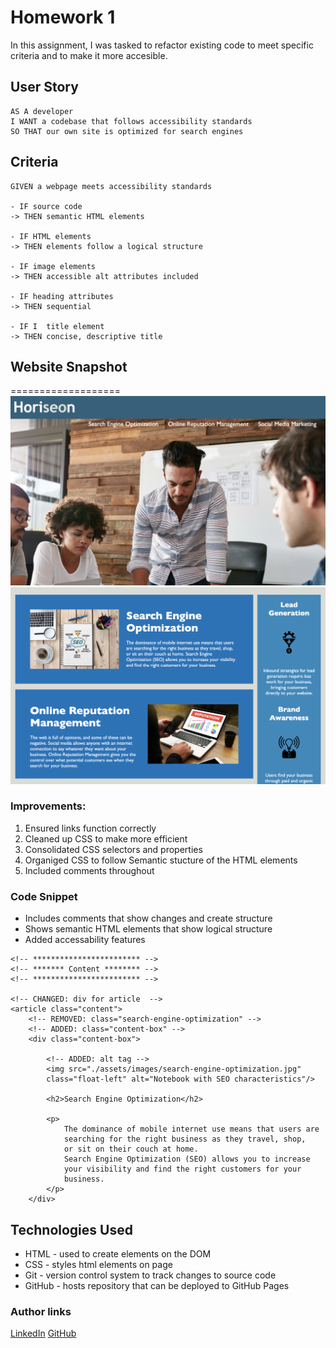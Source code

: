 # Homework 1
In this assignment, I was tasked to refactor existing code to meet specific criteria and to make it more accesible.

## User Story
```
AS A developer
I WANT a codebase that follows accessibility standards
SO THAT our own site is optimized for search engines
```
## Criteria

```
GIVEN a webpage meets accessibility standards

- IF source code
-> THEN semantic HTML elements

- IF HTML elements
-> THEN elements follow a logical structure 

- IF image elements
-> THEN accessible alt attributes included

- IF heading attributes
-> THEN sequential 

- IF I  title element
-> THEN concise, descriptive title
```

## Website Snapshot
===================
![Image](Horiseon1.png)
![Image](Horiseon2.png)

### Improvements:
1. Ensured links function correctly
2. Cleaned up CSS to make more efficient
3. Consolidated CSS selectors and properties
4. Organiged CSS to follow Semantic stucture of the HTML elements
5. Included comments throughout

### Code Snippet 
- Includes comments that show changes and create structure
- Shows semantic HTML elements that show logical structure
- Added accessability features

```
<!-- ************************ -->
<!-- ******* Content ******** -->
<!-- ************************ -->

<!-- CHANGED: div for article  -->
<article class="content">
    <!-- REMOVED: class="search-engine-optimization" -->
    <!-- ADDED: class="content-box" -->
    <div class="content-box">

        <!-- ADDED: alt tag -->
        <img src="./assets/images/search-engine-optimization.jpg" 
        class="float-left" alt="Notebook with SEO characteristics"/>

        <h2>Search Engine Optimization</h2>

        <p>
            The dominance of mobile internet use means that users are 
            searching for the right business as they travel, shop, 
            or sit on their couch at home. 
            Search Engine Optimization (SEO) allows you to increase 
            your visibility and find the right customers for your 
            business.
        </p>
    </div>

```

 ## Technologies Used
- HTML - used to create elements on the DOM
- CSS - styles html elements on page
- Git - version control system to track changes to source code
- GitHub - hosts repository that can be deployed to GitHub Pages

### Author links
[LinkedIn](https://www.linkedin.com/in/nadine-bundschuh-731233b9)
[GitHub](https://github.com/nadineb1160)

